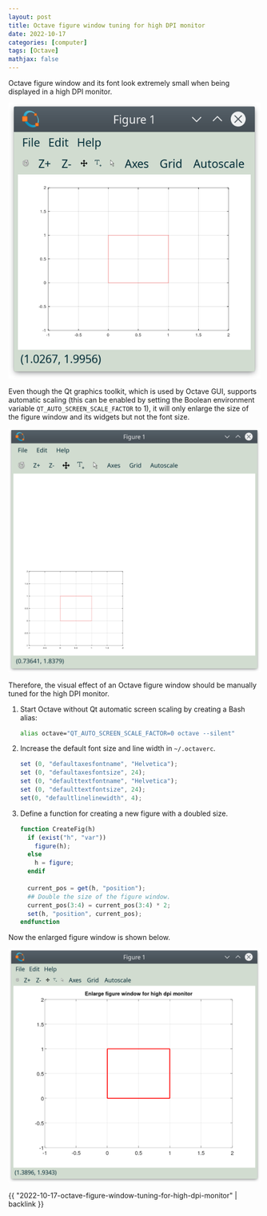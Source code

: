 ```yaml
---
layout: post
title: Octave figure window tuning for high DPI monitor
date: 2022-10-17
categories: [computer]
tags: [Octave]
mathjax: false
---
```


Octave figure window and its font look extremely small when being displayed in a high DPI monitor.

<p align="center"><img src="/figures/2022-10-17_14-06-38-octave-small-figure-in-high-dpi.png" alt="" /></p>

Even though the Qt graphics toolkit, which is used by Octave GUI, supports automatic scaling (this can be enabled by setting the Boolean environment variable `QT_AUTO_SCREEN_SCALE_FACTOR` to 1), it will only enlarge the size of the figure window and its widgets but not the font size.

<p align="center"><img src="/figures/2022-10-17_14-08-26-octave-figure-window-qt-scale-in-high-dpi.png" alt="" /></p>

Therefore, the visual effect of an Octave figure window should be manually tuned for the high DPI monitor.

1.  Start Octave without Qt automatic screen scaling by creating a Bash alias:
    
    ```bash
    alias octave="QT_AUTO_SCREEN_SCALE_FACTOR=0 octave --silent"
    ```
2.  Increase the default font size and line width in `~/.octaverc`.
    
    ```octave
    set (0, "defaultaxesfontname", "Helvetica");
    set (0, "defaultaxesfontsize", 24);
    set (0, "defaulttextfontname", "Helvetica");
    set (0, "defaulttextfontsize", 24);
    set(0, "defaultlinelinewidth", 4);
    ```
3.  Define a function for creating a new figure with a doubled size.
    
    ```octave
    function CreateFig(h)
      if (exist("h", "var"))
        figure(h);
      else
        h = figure;
      endif
    
      current_pos = get(h, "position");
      ## Double the size of the figure window.
      current_pos(3:4) = current_pos(3:4) * 2;
      set(h, "position", current_pos);
    endfunction
    ```

Now the enlarged figure window is shown below.

<p align="center"><img src="/figures/2022-10-17_14-20-28-octave-figure-window-enlarged-in-high-dpi.png" alt="" /></p>

{{ "2022-10-17-octave-figure-window-tuning-for-high-dpi-monitor" | backlink }}
